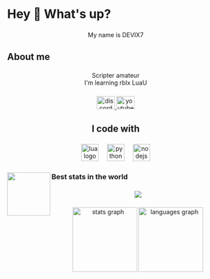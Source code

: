 <h1 align="left">Hey 👋 What's up?</h1>

###

<p align="center">My name is DEVIX7</p>

###

<h2 align="left">About me</h2>

###

<p align="center">Scripter amateur<br>I'm learning rblx LuaU</p>

###

<div align="center">
  <a href="<https://discord.com/users/463623487987122186>" target="_blank">
    <img src="https://raw.githubusercontent.com/maurodesouza/profile-readme-generator/master/src/assets/icons/social/discord/default.svg" width="42" height="30" alt="discord logo"  />
  </a>
  <a href="https://www.youtube.com/@devix7_" target="_blank">
    <img src="https://raw.githubusercontent.com/maurodesouza/profile-readme-generator/master/src/assets/icons/social/youtube/default.svg" width="42" height="30" alt="youtube logo"  />
  </a>
</div>

###

<h2 align="center">I code with</h2>

###

<div align="center">
  <img src="https://cdn.jsdelivr.net/gh/devicons/devicon/icons/lua/lua-original.svg" height="40" alt="lua logo"  />
  <img width="12" />
  <img src="https://cdn.jsdelivr.net/gh/devicons/devicon/icons/python/python-original.svg" height="40" alt="python logo"  />
  <img width="12" />
  <img src="https://cdn.jsdelivr.net/gh/devicons/devicon/icons/nodejs/nodejs-original.svg" height="40" alt="nodejs logo"  />
</div>

###

<img align="left" height="100" src="https://i.pinimg.com/564x/07/b7/fb/07b7fb7bcc18a262a4576cf994eac2e4.jpg"  />

###

<h3 align="left">Best stats in the world</h3>

###

<div align="center">
  <img src="https://visitor-badge.laobi.icu/badge?page_id=devix7.devix7&left_color=black&right_color=blue&left_text=How%20many%20people/bot%20watching%20my%20profile"  />
</div>

###

<div align="center">
  <img src="https://github-readme-stats.vercel.app/api?username=devix7&hide_title=false&hide_rank=false&show_icons=true&include_all_commits=true&count_private=true&disable_animations=false&theme=dracula&locale=en&hide_border=false&order=1" height="150" alt="stats graph"  />
  <img src="https://github-readme-stats.vercel.app/api/top-langs?username=devix7&locale=en&hide_title=false&layout=compact&card_width=320&langs_count=5&theme=dracula&hide_border=false&order=2" height="150" alt="languages graph"  />
</div>

###
